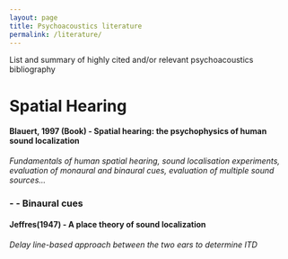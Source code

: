```yaml
---
layout: page
title: Psychoacoustics literature
permalink: /literature/
---
```


List and summary of highly cited and/or relevant psychoacoustics bibliography

# Spatial Hearing
#### Blauert, 1997 (Book) - Spatial hearing: the psychophysics of human sound localization
_Fundamentals of human spatial hearing, sound localisation experiments, evaluation of monaural and binaural cues, evaluation of multiple sound sources..._
### - - Binaural cues
#### Jeffres(1947) - A place theory of sound localization
_Delay line-based approach between the two ears to determine ITD_
